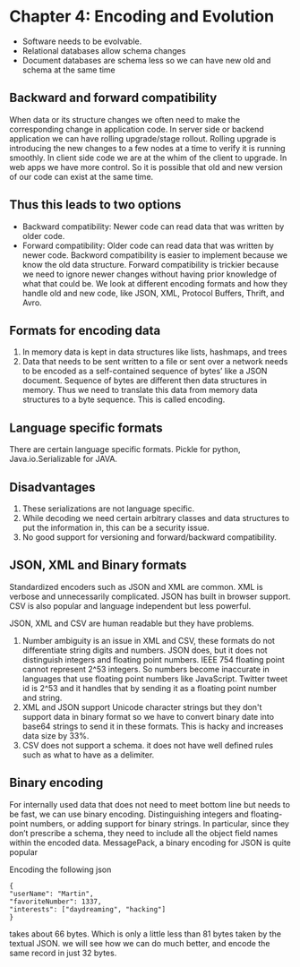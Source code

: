 # Chapter 4: Encoding and Evolution

- Software needs to be evolvable.
- Relational databases allow schema changes
- Document databases are schema less so we can have new old  and schema at the same time

## Backward and forward compatibility
When data or its structure changes we often need to make the corresponding change in application code. 
In server side or backend application we can have rolling upgrade/stage rollout. Rolling upgrade is introducing the new changes to a few nodes at a time to verify it is running smoothly.
In client side code we are at the whim of the client to upgrade. In web apps we have more control.
So it is possible that old and new version of our code can exist at the same time.

## Thus this leads to two options
- Backward compatibility: Newer code can read data that was written by older code.
- Forward compatibility: Older code can read data that was written by newer code.
 Backword compatibility is easier to implement because we know the old data structure.
Forward compatibility is trickier because we need to ignore newer changes without having prior knowledge of what that could be.
We look at different encoding formats and how they handle old and new code, like JSON, XML, Protocol Buffers, Thrift, and Avro.

## Formats for encoding data
1. In memory data is kept in data structures like lists, hashmaps, and trees
2. Data that needs to be sent written to a file or sent over a network needs to be encoded as a self-contained sequence of bytes’ like a JSON document. Sequence of bytes are different then data structures in memory.
Thus we need to translate this data from memory data structures to a byte sequence. This is called encoding.
## Language specific formats
There are certain language specific formats. Pickle for python, Java.io.Serializable for JAVA.

## Disadvantages
1. These serializations are not language specific.
2. While decoding we need certain arbitrary classes and data structures to put the information in, this can be a security issue.
3. No good support for versioning and forward/backward compatibility.

## JSON, XML and Binary formats
Standardized encoders such as JSON and XML are common. XML is verbose and unnecessarily complicated. JSON has built in browser support.
CSV is also popular and language independent but less powerful.

JSON, XML and CSV are human readable but they have problems.

1. Number ambiguity is an issue in XML and CSV, these formats do not differentiate string digits and numbers. JSON does, but it does not distinguish integers and floating point numbers. IEEE 754 floating point cannot represent 2^53 integers.
So numbers become inaccurate in languages that use floating point numbers like JavaScript. 
Twitter tweet id is 2^53 and it handles that by sending it as a floating point number and string.
2. XML and JSON support Unicode character strings but they don't support data in binary format so we have to convert binary date into base64 strings to send it in these formats. This is hacky and increases data size by 33%.
3. CSV does not support a schema. it does not have well defined rules such as what to have as a delimiter.

## Binary encoding
For internally used data that does not need to meet bottom line but needs to be fast, we can use binary encoding.
Distinguishing integers and floating-point numbers, or adding support for binary strings.
In particular, since they don’t prescribe a schema, they need to include all the object field names within the encoded data.
MessagePack, a binary encoding for JSON is quite popular

Encoding the following json
```
{
"userName": "Martin",
"favoriteNumber": 1337,
"interests": ["daydreaming", "hacking"]
}
```

takes about 66 bytes. Which is only a little less than 81 bytes taken by the textual JSON.
we will see how we can do much better, and encode the same record in just 32 bytes.

